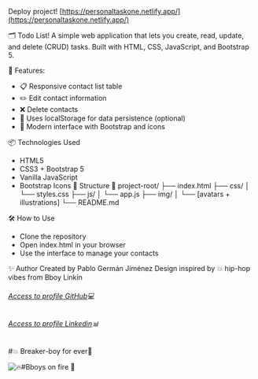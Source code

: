 Deploy project! [https://personaltaskone.netlify.app/](https://personaltaskone.netlify.app/)

🗂️ Todo List!
A simple web application that lets you create, read, update, and delete (CRUD) tasks. Built with HTML, CSS, JavaScript, and Bootstrap 5.

🚀 Features:
- 📋 Responsive contact list table
- ✏️ Edit contact information
- ❌ Delete contacts
- 🧠 Uses localStorage for data persistence (optional)
- 🎨 Modern interface with Bootstrap and icons

📦 Technologies Used
- HTML5
- CSS3 + Bootstrap 5
- Vanilla JavaScript
- Bootstrap Icons
📁 Structure
📂 project-root/
├── index.html
├── css/
│   └── styles.css
├── js/
│   └── app.js
├── img/
│   └── [avatars + illustrations]
└── README.md


🛠️ How to Use
- Clone the repository
- Open index.html in your browser
- Use the interface to manage your contacts

✨ Author
Created by Pablo Germán Jiménez
Design inspired by 💥 hip-hop vibes from Bboy Linkin

###### [Access to profile GitHub](https://github.com/Pablo-German-Jimenez)💻
###### [Access to profile Linkedin](https://www.linkedin.com/in/pablo-german-jimenez-0b706a200/)📊

#💥 Breaker-boy for ever🎵 

 ![🔥#Bboys on fire 🎵 ](https://media4.giphy.com/media/v1.Y2lkPTc5MGI3NjExeG11M2dtOHdnYWUxN3N6NTFoZ2t5Z24xcmV5djJjcjI4ODlyZ3duZSZlcD12MV9pbnRlcm5hbF9naWZfYnlfaWQmY3Q9Zw/ANFZtmUiXncuUmKMwY/giphy.gif)
